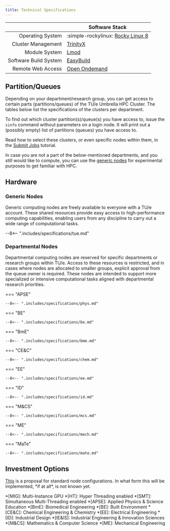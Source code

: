 ```yaml
---
title: Technical Specifications
---
```


|                       | Software Stack                                               |
|----------------------:|--------------------------------------------------------------|
|      Operating System | :simple-rockylinux: [Rocky Linux 8](https://rockylinux.org/) |
|    Cluster Management | [TrinityX](https://github.com/clustervision/trinityX)        |
|         Module System | [Lmod](https://lmod.readthedocs.io/en/latest/)               |
| Software Build System | [EasyBuild](https://docs.easybuild.io/)                      |
|     Remote Web Access | [Open Ondemand](https://openondemand.org/)                   |

## Partition/Queues

Depending on your department/research group, you can get access to
certain parts (partitions/queues) of the TU/e Umbrella HPC Cluster.
The tables below list the specifications of the clusters per department.

To find out which cluster partition(s)/queue(s) you have access to,
issue the `sinfo` command without parameters on a login node. It will
print out a (possibly empty) list of partitions (queues) you have access
to.

Read how to select these clusters, or even specific nodes within them,
in the [Submit Jobs](../steps/jobs/index.md) tutorial.

In case you are not a part of the below-mentioned departments, and you
still would like to compute, you can use the [generic nodes](#generic-nodes) for
experimental purposes to get familiar with HPC.

## Hardware

### Generic Nodes

Generic computing nodes are freely available to everyone with a TU/e account. These shared resources provide easy access
to high-performance computing capabilities, enabling users from any discipline to carry out a wide range of
computational tasks.

--8<-- ".includes/specifications/tue.md"

### Departmental Nodes

Departmental computing nodes are reserved for specific departments or research groups within TU/e. Access to these
resources is restricted, and in cases where nodes are allocated to smaller groups, explicit approval from the queue
owner is required. These nodes are intended to support more specialized or intensive computational tasks aligned with
departmental research priorities.

=== "APSE"

    --8<-- ".includes/specifications/phys.md"

=== "BE"

    --8<-- ".includes/specifications/be.md"

=== "BmE"

    --8<-- ".includes/specifications/bme.md"

=== "CE&C"

    --8<-- ".includes/specifications/chem.md"

=== "EE"

    --8<-- ".includes/specifications/ee.md"

=== "ID"

    --8<-- ".includes/specifications/id.md"

=== "M&CS"

    --8<-- ".includes/specifications/mcs.md"

=== "ME"

    --8<-- ".includes/specifications/mech.md"

=== "MaTe"

    --8<-- ".includes/specifications/mate.md"

## Investment Options

[This](configs/2024.md) is a proposal for standard node
configurations. In what form this will be implemented, \*if at all\*, is not
known yet.

*[MIG]: Multi-Instance GPU
*[HT]: Hyper Threading enabled
*[SMT]: Simultaneous Multi-Threading enabled
*[APSE]: Applied Physics & Science Education
*[BmE]: Biomedical Engineering
*[BE]: Built Environment
*[CE&C]: Chemical Engineering & Chemistry
*[EE]: Electrical Engineering
*[ID]: Industrial Design
*[IE&IS]: Industrial Engineering & Innovation Sciences
*[M&CS]: Mathematics & Computer Science
*[ME]: Mechanical Engineering
